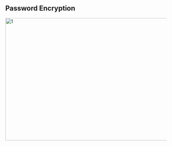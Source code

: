 ## Password Encryption
<img width="1043" height="384" alt="1" src="https://github.com/user-attachments/assets/5be47166-ab2d-4e93-aaed-5006d1f326cc" />
